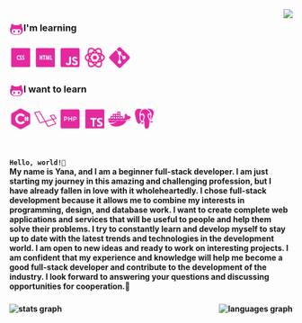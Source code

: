 <img align="right" height="300" src="https://i.imgur.com/fqr7rm1.gif"/>

###

<div> <img align="left" src="icons/icons8-octocat-50.png" height="25"  /> <h3 align="left"> I'm learning </h3> </div>

###

<div align="left">
  <code><img src="icons/icons8-css-50.png" height="40"  /></code>
<!--   <img width="10" /> -->
  <code><img src="icons/icons8-html-50.png" height="40"  /></code>
<!--   <img width="10" /> -->
  <code><img src="icons/icons8-javascript-50.png" height="40"  /></code>
<!--   <img width="10" /> -->
  <code><img src="icons/icons8-react-48 (1).png" height="40"  /></code>
<!--   <img width="10" /> -->
  <code><img src="icons/icons8-git-50.png" height="40" alt="git logo"  /></code>
<!--    <img width="10" /> -->
</div>

###

<div> <img align="left" src="icons/icons8-octocat-50.png" height="25"  /> <h3 align="left"> I want to learn </h3> </div>

###

<div align="left">
  <code><img src="icons/icons8-c-50.png" height="40"  /></code>
<!--   <img width="10" /> -->
    <code><img src="icons/icons8-laravel-50.png" height="40"  /></code>
<!--   <img width="10" /> -->
    <code><img src="icons/icons8-php-50.png" height="40"  /></code>
<!--   <img width="10" /> -->
    <code><img src="icons/icons8-typescript-50.png" height="40"  /></code>
<!--   <img width="10" /> -->
    <code><img src="icons/icons8-docker-50.png" height="40"  /></code>
<!--   <img width="10" /> -->
    <code><img src="icons/icons8-postgresql-50.png" height="40"  /></code>
<!--   <img width="10" /> -->
</div>

<br><code><p><b>Hello, world!🎀<b></code> <br>
My name is Yana, and I am a beginner full-stack developer. I am just starting my journey in this amazing and challenging profession, but I have already fallen in love with it wholeheartedly.
I chose full-stack development because it allows me to combine my interests in programming, design, and database work. I want to create complete web applications and services that will be useful to people and help them solve their problems.
I try to constantly learn and develop myself to stay up to date with the latest trends and technologies in the development world.
I am open to new ideas and ready to work on interesting projects. I am confident that my experience and knowledge will help me become a good full-stack developer and contribute to the development of the industry.
I look forward to answering your questions and discussing opportunities for cooperation.🌸</p>




<div align="center">
  <img align="left" src="https://github-readme-stats.vercel.app/api?username=yannyxcode&hide_title=false&hide_rank=false&show_icons=true&include_all_commits=true&count_private=true&disable_animations=false&theme=synthwave&locale=en&hide_border=true&order=1" height="150" alt="stats graph"  />
  <img align="right" src="https://github-readme-stats.vercel.app/api/top-langs?username=yannyxcode&locale=en&hide_title=false&layout=compact&card_width=400&langs_count=5&theme=synthwave&hide_border=true&order=2" height="150" alt="languages graph"  />
</div>

###
